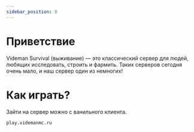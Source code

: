 ```yaml
---
sidebar_position: 0
---
```


# Приветствие
Videman Survival (выживание) — это классический сервер для людей, любящих исследовать, строить и фармить. Таких серверов сегодня очень мало, и наш сервер один из немногих!

# Как играть?
Зайти на сервер можно с ванильного клиента.

```plain title="адрес подключения"
play.videmanmc.ru
```